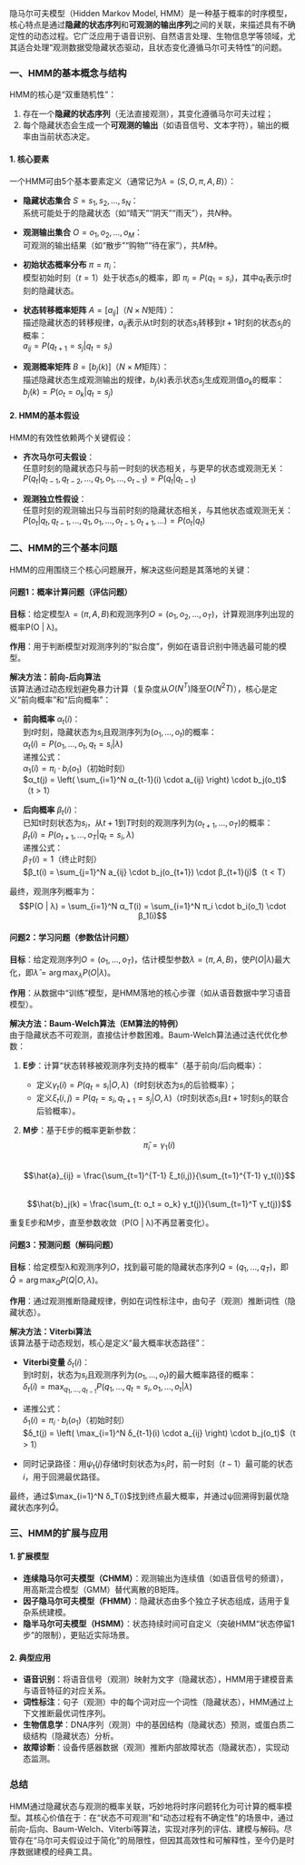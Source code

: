 隐马尔可夫模型（Hidden Markov Model, HMM）是一种基于概率的时序模型，核心特点是通过**隐藏的状态序列**和**可观测的输出序列**之间的关联，来描述具有不确定性的动态过程。它广泛应用于语音识别、自然语言处理、生物信息学等领域，尤其适合处理“观测数据受隐藏状态驱动，且状态变化遵循马尔可夫特性”的问题。


### 一、HMM的基本概念与结构

HMM的核心是“双重随机性”：  
1. 存在一个**隐藏的状态序列**（无法直接观测），其变化遵循马尔可夫过程；  
2. 每个隐藏状态会生成一个**可观测的输出**（如语音信号、文本字符），输出的概率由当前状态决定。  

#### 1. 核心要素  
一个HMM可由5个基本要素定义（通常记为$λ=(S, O, π, A, B)$）：  

- **隐藏状态集合** $S = {s_1, s_2, ..., s_N}$：  
  系统可能处于的隐藏状态（如“晴天”“阴天”“雨天”），共$N$种。  

- **观测输出集合** $O = {o_1, o_2, ..., o_M}$：  
  可观测的输出结果（如“散步”“购物”“待在家”），共$M$种。  

- **初始状态概率分布** $π = {π_i}$：  
  模型初始时刻（$t=1$）处于状态$s_i$的概率，即 $π_i = P(q_1 = s_i)$，其中$q_t$表示$t$时刻的隐藏状态。  

- **状态转移概率矩阵** $A = [a_{ij}]$（$N×N$矩阵）：  
  描述隐藏状态的转移规律，$a_{ij}$表示从t时刻的状态$s_i$转移到$t+1$时刻的状态$s_j$的概率：  
  $a_{ij} = P(q_{t+1} = s_j | q_t = s_i)$  

- **观测概率矩阵** $B = [b_j(k)]$（$N×M$矩阵）：  
  描述隐藏状态生成观测输出的规律，$b_j(k)$表示状态$s_j$生成观测值$o_k$的概率：  
  $b_j(k) = P(o_t = o_k | q_t = s_j)$  


#### 2. HMM的基本假设  
HMM的有效性依赖两个关键假设：  

- **齐次马尔可夫假设**：  
  任意时刻的隐藏状态只与前一时刻的状态相关，与更早的状态或观测无关：  
  $P(q_t | q_{t-1}, q_{t-2}, ..., q_1, o_1, ..., o_{t-1}) = P(q_t | q_{t-1})$  

- **观测独立性假设**：  
  任意时刻的观测输出只与当前时刻的隐藏状态相关，与其他状态或观测无关：  
  $P(o_t | q_t, q_{t-1}, ..., q_1, o_1, ..., o_{t-1}, o_{t+1}, ...) = P(o_t | q_t)$  


### 二、HMM的三个基本问题  

HMM的应用围绕三个核心问题展开，解决这些问题是其落地的关键：  


#### 问题1：概率计算问题（评估问题）  
**目标**：给定模型$λ=(π, A, B)$和观测序列$O = (o_1, o_2, ..., o_T)$，计算观测序列出现的概率P(O | λ)。  

**作用**：用于判断模型对观测序列的“拟合度”，例如在语音识别中筛选最可能的模型。  

**解决方法：前向-后向算法**  
该算法通过动态规划避免暴力计算（复杂度从$O(N^T)$降至$O(N^2T)$），核心是定义“前向概率”和“后向概率”：  

- **前向概率** $α_t(i)$：  
  到$t$时刻，隐藏状态为$s_i$且观测序列为$(o_1, ..., o_t)$的概率：  
  $α_t(i) = P(o_1, ..., o_t, q_t = s_i | λ)$  
  递推公式：  
  $α_1(i) = π_i \cdot b_i(o_1)$（初始时刻）  
  $α_t(j) = \left( \sum_{i=1}^N α_{t-1}(i) \cdot a_{ij} \right) \cdot b_j(o_t)$（t > 1）  

- **后向概率** $β_t(i)$：  
  已知t时刻状态为$s_i$，从$t+1$到$T$时刻的观测序列为($o_{t+1}, ..., o_T$)的概率：  
  $β_t(i) = P(o_{t+1}, ..., o_T | q_t = s_i, λ)$  
  递推公式：  
  $β_T(i) = 1$（终止时刻）  
  $β_t(i) = \sum_{j=1}^N a_{ij} \cdot b_j(o_{t+1}) \cdot β_{t+1}(j)$（t < T）  

最终，观测序列概率为：  
$$P(O | λ) = \sum_{i=1}^N α_T(i) = \sum_{i=1}^N π_i \cdot b_i(o_1) \cdot β_1(i)$$  


#### 问题2：学习问题（参数估计问题）  
**目标**：给定观测序列$O = (o_1, ..., o_T)$，估计模型参数$λ=(π, A, B)$，使$P(O | λ)$最大化，即$\hat{λ} = \arg\max_λ P(O | λ)$。  

**作用**：从数据中“训练”模型，是HMM落地的核心步骤（如从语音数据中学习语音模型）。  

**解决方法：Baum-Welch算法（EM算法的特例）**  
由于隐藏状态不可观测，直接估计参数困难。Baum-Welch算法通过迭代优化参数：  

1. **E步**：计算“状态转移被观测序列支持的概率”（基于前向/后向概率）：  
   - 定义$γ_t(i) = P(q_t = s_i | O, λ)$（$t$时刻状态为$s_i$的后验概率）；  
   - 定义$ξ_t(i,j) = P(q_t = s_i, q_{t+1} = s_j | O, λ)$（$t$时刻状态$s_i$且$t+1$时刻$s_j$的联合后验概率）。  

2. **M步**：基于E步的概率更新参数：  
   $$\hat{π}_i = γ_1(i)$$  
   $$\hat{a}_{ij} = \frac{\sum_{t=1}^{T-1} ξ_t(i,j)}{\sum_{t=1}^{T-1} γ_t(i)}$$  
   $$\hat{b}_j(k) = \frac{\sum_{t: o_t = o_k} γ_t(j)}{\sum_{t=1}^T γ_t(j)}$$  

重复E步和M步，直至参数收敛（P(O | λ)不再显著变化）。  


#### 问题3：预测问题（解码问题）  
**目标**：给定模型λ和观测序列$O$，找到最可能的隐藏状态序列$Q = (q_1, ..., q_T)$，即$\hat{Q} = \arg\max_Q P(Q | O, λ)$。  

**作用**：通过观测推断隐藏规律，例如在词性标注中，由句子（观测）推断词性（隐藏状态）。  

**解决方法：Viterbi算法**  
该算法基于动态规划，核心是定义“最大概率状态路径”：  

- **Viterbi变量** $δ_t(i)$：  
  到t时刻，状态为$s_i$且观测序列为($o_1, ..., o_t$)的最大概率路径的概率：  
  $δ_t(i) = \max_{q_1, ..., q_{t-1}} P(q_1, ..., q_t = s_i, o_1, ..., o_t | λ)$  

- 递推公式：  
  $δ_1(i) = π_i \cdot b_i(o_1)$（初始时刻）  
  $δ_t(j) = \left( \max_{i=1}^N δ_{t-1}(i) \cdot a_{ij} \right) \cdot b_j(o_t)$（t > 1）  

- 同时记录路径：用$ψ_t(j)$存储t时刻状态为$s_j$时，前一时刻（$t-1$）最可能的状态$i$，用于回溯最优路径。  

最终，通过$\max_{i=1}^N δ_T(i)$找到终点最大概率，并通过ψ回溯得到最优隐藏状态序列$\hat{Q}$。  


### 三、HMM的扩展与应用  

#### 1. 扩展模型  
- **连续隐马尔可夫模型（CHMM）**：观测输出为连续值（如语音信号的频谱），用高斯混合模型（GMM）替代离散的B矩阵。  
- **因子隐马尔可夫模型（FHMM）**：隐藏状态由多个独立子状态组成，适用于复杂系统建模。  
- **隐半马尔可夫模型（HSMM）**：状态持续时间可自定义（突破HMM“状态停留1步”的限制），更贴近实际场景。  


#### 2. 典型应用  
- **语音识别**：将语音信号（观测）映射为文字（隐藏状态），HMM用于建模音素与语音特征的对应关系。  
- **词性标注**：句子（观测）中的每个词对应一个词性（隐藏状态），HMM通过上下文推断最优词性序列。  
- **生物信息学**：DNA序列（观测）中的基因结构（隐藏状态）预测，或蛋白质二级结构（隐藏状态）分析。  
- **故障诊断**：设备传感器数据（观测）推断内部故障状态（隐藏状态），实现动态监测。  


### 总结  
HMM通过隐藏状态与观测的概率关联，巧妙地将时序问题转化为可计算的概率模型。其核心价值在于：在“状态不可观测”和“动态过程有不确定性”的场景中，通过前向-后向、Baum-Welch、Viterbi等算法，实现对序列的评估、建模与解码。尽管存在“马尔可夫假设过于简化”的局限性，但因其高效性和可解释性，至今仍是时序数据建模的经典工具。
